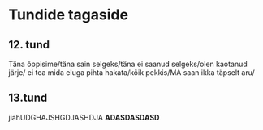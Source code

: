 # Tundide tagaside
## 12. tund
Täna õppisime/täna sain selgeks/täna ei saanud selgeks/olen kaotanud järje/ ei tea mida eluga pihta hakata/kõik pekkis/MA saan ikka täpselt aru/ 

## 13.tund
jiahUDGHAJSHGDJASHDJA
**ADASDASDASD**